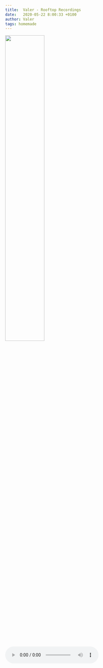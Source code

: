 ```yaml
---
title:  Valer - Rooftop Recordings
date:   2020-05-22 8:00:33 +0100
author: Valer
tags: homemade
---
```

<div class="photo-container">
  <img src="https://www.dropbox.com/s/59u8k3okatiplna/koch.jpeg?raw=1" type="image/jpeg" style="width:50%;">
</div>

<div class="audio-container ">

<audio controls>
  <source src="https://www.dropbox.com/s/g8mfu17huphyqge/Moosstra%C3%9Fe.m4a?raw=1" type="audio/mpeg">
</audio>

</div>
